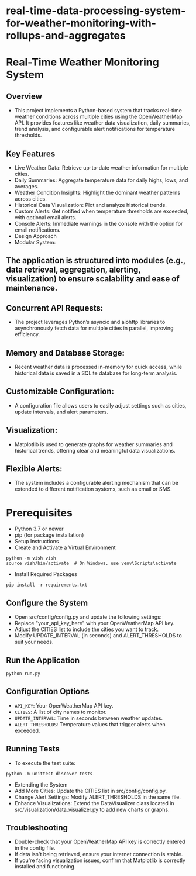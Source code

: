 # real-time-data-processing-system-for-weather-monitoring-with-rollups-and-aggregates
# Real-Time Weather Monitoring System
## Overview
- This project implements a Python-based system that tracks real-time weather conditions across multiple cities using the OpenWeatherMap API. It provides features like weather data visualization, daily summaries, trend analysis, and configurable alert notifications for temperature thresholds.

## Key Features
- Live Weather Data: Retrieve up-to-date weather information for multiple cities.
- Daily Summaries: Aggregate temperature data for daily highs, lows, and averages.
- Weather Condition Insights: Highlight the dominant weather patterns across cities.
- Historical Data Visualization: Plot and analyze historical trends.
- Custom Alerts: Get notified when temperature thresholds are exceeded, with optional email alerts.
- Console Alerts: Immediate warnings in the console with the option for email notifications.
- Design Approach
- Modular System:

## The application is structured into modules (e.g., data retrieval, aggregation, alerting, visualization) to ensure scalability and ease of maintenance.
## Concurrent API Requests:
- The project leverages Python’s asyncio and aiohttp libraries to asynchronously fetch data for multiple cities in parallel, improving efficiency.
## Memory and Database Storage:
- Recent weather data is processed in-memory for quick access, while historical data is saved in a SQLite database for long-term analysis.
## Customizable Configuration:
- A configuration file allows users to easily adjust settings such as cities, update intervals, and alert parameters.
## Visualization:
- Matplotlib is used to generate graphs for weather summaries and historical trends, offering clear and meaningful data visualizations.
## Flexible Alerts:
- The system includes a configurable alerting mechanism that can be extended to different notification systems, such as email or SMS.
# Prerequisites
- Python 3.7 or newer
- pip (for package installation)
- Setup Instructions
- Create and Activate a Virtual Environment 
```
python -m vish vish
source vish/bin/activate  # On Windows, use venv\Scripts\activate
```
- Install Required Packages
```
pip install -r requirements.txt
```
## Configure the System
- Open src/config/config.py and update the following settings:
-  Replace "your_api_key_here" with your OpenWeatherMap API key.
-  Adjust the CITIES list to include the cities you want to track.
-  Modify UPDATE_INTERVAL (in seconds) and ALERT_THRESHOLDS to suit your needs.
## Run the Application
```
python run.py
```
## Configuration Options
- `API_KEY`: Your OpenWeatherMap API key.
- `CITIES`: A list of city names to monitor.
- `UPDATE_INTERVAL`: Time in seconds between weather updates.
- `ALERT_THRESHOLDS`: Temperature values that trigger alerts when exceeded.
## Running Tests
- To execute the test suite:
```
python -m unittest discover tests
```
- Extending the System
- Add More Cities: Update the CITIES list in src/config/config.py.
- Change Alert Settings: Modify ALERT_THRESHOLDS in the same file.
- Enhance Visualizations: Extend the DataVisualizer class located in src/visualization/data_visualizer.py to add new charts or graphs.
## Troubleshooting
- Double-check that your OpenWeatherMap API key is correctly entered in the config file.
- If data isn't being retrieved, ensure your internet connection is stable.
- If you're facing visualization issues, confirm that Matplotlib is correctly installed and functioning.
